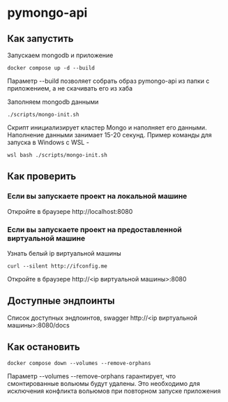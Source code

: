# pymongo-api

## Как запустить

Запускаем mongodb и приложение

```shell
docker compose up -d --build
```
Параметр --build позволяет собрать образ pymongo-api из папки с приложением, а не скачивать его из хаба

Заполняем mongodb данными

```shell
./scripts/mongo-init.sh
```
Скрипт инициализирует кластер Mongo и наполняет его данными. Наполнение данными занимает 15-20 секунд. Пример команды для запуска в Windows с WSL -
```shell
wsl bash ./scripts/mongo-init.sh
```
## Как проверить

### Если вы запускаете проект на локальной машине

Откройте в браузере http://localhost:8080

### Если вы запускаете проект на предоставленной виртуальной машине

Узнать белый ip виртуальной машины

```shell
curl --silent http://ifconfig.me
```

Откройте в браузере http://<ip виртуальной машины>:8080

## Доступные эндпоинты

Список доступных эндпоинтов, swagger http://<ip виртуальной машины>:8080/docs


## Как остановить

```shell
docker compose down --volumes --remove-orphans
```
Параметр --volumes --remove-orphans гарантирует, что смонтированные вольюмы будут удалены. Это необходимо для исключения конфликта вольюмов при повторном запуске приложения